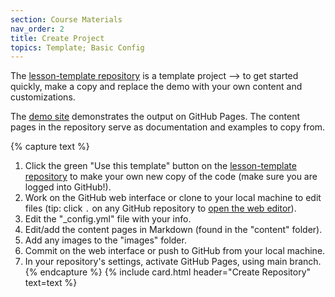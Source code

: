 ```yaml
---
section: Course Materials
nav_order: 2
title: Create Project
topics: Template; Basic Config
---
```


The [lesson-template repository](https://github.com/learn-static/lesson-template) is a template project --> to get started quickly, make a copy and replace the demo with your own content and customizations.

The [demo site](https://learn-static.github.io/lesson-template/) demonstrates the output on GitHub Pages.
The content pages in the repository serve as documentation and examples to copy from.

{% capture text %}
1. Click the green "Use this template" button on the [lesson-template repository](https://github.com/learn-static/lesson-template) to make your own new copy of the code (make sure you are logged into GitHub!).
2. Work on the GitHub web interface or clone to your local machine to edit files (tip: click `.` on any GitHub repository to [open the web editor](https://docs.github.com/en/codespaces/the-githubdev-web-based-editor)).
3. Edit the "_config.yml" file with your info.
4. Edit/add the content pages in Markdown (found in the "content" folder).
5. Add any images to the "images" folder.
5. Commit on the web interface or push to GitHub from your local machine.
6. In your repository's settings, activate GitHub Pages, using main branch.
{% endcapture %}
{% include card.html header="Create Repository" text=text %}
